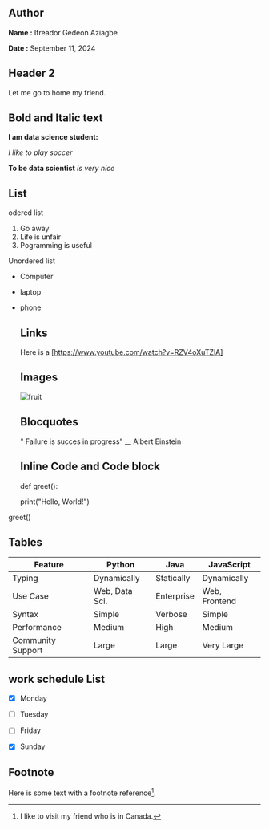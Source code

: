 ## Author

**Name :** Ifreador Gedeon Aziagbe

**Date :** September 11, 2024

## Header 2

Let me  go to home my friend. 

## Bold and Italic text 

**I am data science student:**

 *I like to play soccer*
  
**To be data scientist** *is very nice*

## List 

odered list 
1. Go away 
2. Life is unfair
3. Pogramming is useful

Unordered list 
- Computer
- laptop
- phone

  ## Links

  Here is a [https://www.youtube.com/watch?v=RZV4oXuTZlA]

  ## Images

  ![fruit](https://github.com/user-attachments/assets/38d1f56d-8dd1-4723-be7d-9207fef064f1)

  ## Blocquotes

  " Failure is succes in progress" __ Albert Einstein

  ## Inline Code and Code block

  def greet():
  
    print("Hello, World!")
  

greet()

## Tables 

| Feature           | Python       | Java         | JavaScript   |
|-------------------|---------------|--------------|--------------|
| Typing            | Dynamically   | Statically   | Dynamically  |
| Use Case          | Web, Data Sci. | Enterprise   | Web, Frontend |
| Syntax            | Simple        | Verbose      | Simple       |
| Performance       | Medium        | High         | Medium       |
| Community Support | Large         | Large        | Very Large   |

## work schedule List 

- [x] Monday

- [ ] Tuesday

- [ ] Friday

- [x] Sunday

## Footnote

Here is some text with a footnote reference[^1].

[^1]: I like to visit my friend who is in Canada.


  






